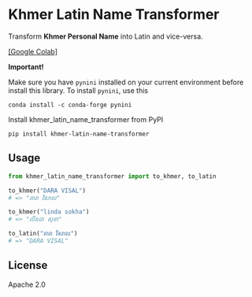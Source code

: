 # Khmer Latin Name Transformer

Transform **Khmer Personal Name** into Latin and vice-versa.

[[Google Colab]](https://colab.research.google.com/drive/17r-9ubY_oGWfQMaaH2xFPPS8DKe1fsvi?usp=sharing)


**Important!**

Make sure you have `pynini` installed on your current environment before install this library. To install `pynini`, use this

```shell
conda install -c conda-forge pynini
```

Install khmer_latin_name_transformer from PyPI

```shell
pip install khmer-latin-name-transformer
```

## Usage

```python
from khmer_latin_name_transformer import to_khmer, to_latin

to_khmer("DARA VISAL")
# => "តារា វិសាល"

to_khmer("linda sokha")
# => "លីនដា សុខា"

to_latin("តារា វិសាល")
# => "DARA VISAL"
```

## License

Apache 2.0